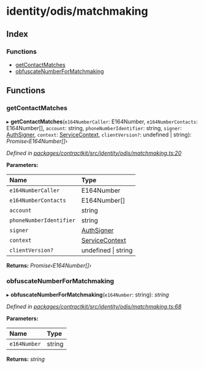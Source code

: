# identity/odis/matchmaking

## Index

### Functions

* [getContactMatches](_identity_odis_matchmaking_.md#getcontactmatches)
* [obfuscateNumberForMatchmaking](_identity_odis_matchmaking_.md#obfuscatenumberformatchmaking)

## Functions

### getContactMatches

▸ **getContactMatches**\(`e164NumberCaller`: E164Number, `e164NumberContacts`: E164Number\[\], `account`: string, `phoneNumberIdentifier`: string, `signer`: [AuthSigner](_identity_odis_query_.md#authsigner), `context`: [ServiceContext](../interfaces/_identity_odis_query_.servicecontext.md), `clientVersion?`: undefined \| string\): _Promise‹E164Number\[\]›_

_Defined in_ [_packages/contractkit/src/identity/odis/matchmaking.ts:20_](https://github.com/celo-org/celo-monorepo/blob/master/packages/contractkit/src/identity/odis/matchmaking.ts#L20)

**Parameters:**

| Name | Type |
| :--- | :--- |
| `e164NumberCaller` | E164Number |
| `e164NumberContacts` | E164Number\[\] |
| `account` | string |
| `phoneNumberIdentifier` | string |
| `signer` | [AuthSigner](_identity_odis_query_.md#authsigner) |
| `context` | [ServiceContext](../interfaces/_identity_odis_query_.servicecontext.md) |
| `clientVersion?` | undefined \| string |

**Returns:** _Promise‹E164Number\[\]›_

### obfuscateNumberForMatchmaking

▸ **obfuscateNumberForMatchmaking**\(`e164Number`: string\): _string_

_Defined in_ [_packages/contractkit/src/identity/odis/matchmaking.ts:68_](https://github.com/celo-org/celo-monorepo/blob/master/packages/contractkit/src/identity/odis/matchmaking.ts#L68)

**Parameters:**

| Name | Type |
| :--- | :--- |
| `e164Number` | string |

**Returns:** _string_

